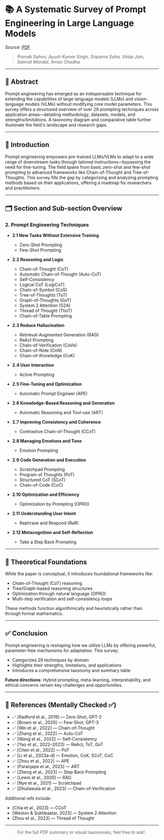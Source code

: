 # 📚 A Systematic Survey of Prompt Engineering in Large Language Models
Source: [PDF](https://arxiv.org/pdf/2402.07927)
> *Pranab Sahoo, Ayush Kumar Singh, Sriparna Saha, Vinija Jain, Samrat Mondal, Aman Chadha*

---

## 🧠 Abstract

Prompt engineering has emerged as an indispensable technique for extending the capabilities of large language models (LLMs) and vision-language models (VLMs) without modifying core model parameters. This survey offers a structured overview of over 29 prompting techniques across application areas—detailing methodology, datasets, models, and strengths/limitations. A taxonomy diagram and comparative table further illuminate the field's landscape and research gaps.

---

## 📌 Introduction

Prompt engineering empowers pre-trained LLMs/VLMs to adapt to a wide range of downstream tasks through tailored instructions—bypassing the need for fine-tuning. The field spans from basic zero-shot and few-shot prompting to advanced frameworks like Chain-of-Thought and Tree-of-Thoughts. This survey fills the gap by categorizing and analyzing prompting methods based on their applications, offering a roadmap for researchers and practitioners.

---

## 🗂 Section and Sub-section Overview

### 2. Prompt Engineering Techniques

- **2.1 New Tasks Without Extensive Training**
  - Zero-Shot Prompting  
  - Few-Shot Prompting

- **2.2 Reasoning and Logic**
  - Chain-of-Thought (CoT)
  - Automatic Chain-of-Thought (Auto-CoT)
  - Self-Consistency
  - Logical CoT (LogiCoT)
  - Chain-of-Symbol (CoS)
  - Tree-of-Thoughts (ToT)
  - Graph-of-Thoughts (GoT)
  - System 2 Attention (S2A)
  - Thread of Thought (ThoT)
  - Chain-of-Table Prompting

- **2.3 Reduce Hallucination**
  - Retrieval-Augmented Generation (RAG)
  - ReAct Prompting
  - Chain-of-Verification (CoVe)
  - Chain-of-Note (CoN)
  - Chain-of-Knowledge (CoK)

- **2.4 User Interaction**
  - Active Prompting

- **2.5 Fine-Tuning and Optimization**
  - Automatic Prompt Engineer (APE)

- **2.6 Knowledge-Based Reasoning and Generation**
  - Automatic Reasoning and Tool-use (ART)

- **2.7 Improving Consistency and Coherence**
  - Contrastive Chain-of-Thought (CCoT)

- **2.8 Managing Emotions and Tone**
  - Emotion Prompting

- **2.9 Code Generation and Execution**
  - Scratchpad Prompting
  - Program of Thoughts (PoT)
  - Structured CoT (SCoT)
  - Chain-of-Code (CoC)

- **2.10 Optimization and Efficiency**
  - Optimization by Prompting (OPRO)

- **2.11 Understanding User Intent**
  - Rephrase and Respond (RaR)

- **2.12 Metacognition and Self-Reflection**
  - Take a Step Back Prompting

---

## 🔬 Theoretical Foundations

While the paper is conceptual, it introduces foundational frameworks like:
- Chain-of-Thought (CoT) reasoning  
- Tree/Graph-based reasoning structures  
- Optimization through natural language (OPRO)  
- Multi-step verification and self-consistency loops  

These methods function algorithmically and heuristically rather than through formal mathematics.

---

## ✅ Conclusion

Prompt engineering is reshaping how we utilize LLMs by offering powerful, parameter-free mechanisms for adaptation. This survey:
- Categorizes 29 techniques by domain
- Highlights their strengths, limitations, and applications
- Introduces a comprehensive taxonomy and summary table

**Future directions**: Hybrid prompting, meta-learning, interpretability, and ethical concerns remain key challenges and opportunities.

---

## 📖 References (Mentally Checked ✅)

- ✅ [Radford et al., 2019] — Zero-Shot, GPT-2  
- ✅ [Brown et al., 2020] — Few-Shot, GPT-3  
- ✅ [Wei et al., 2022] — Chain-of-Thought  
- ✅ [Zhang et al., 2022] — Auto-CoT  
- ✅ [Wang et al., 2022] — Self-Consistency  
- ✅ [Yao et al., 2022–2023] — ReAct, ToT, GoT  
- ✅ [Chen et al., 2022] — PoT  
- ✅ [Li et al., 2023a–d] — Emotion, CoK, SCoT, CoC  
- ✅ [Zhou et al., 2022] — APE  
- ✅ [Paranjape et al., 2023] — ART  
- ✅ [Zheng et al., 2023] — Step Back Prompting  
- ✅ [Lewis et al., 2020] — RAG  
- ✅ [Nye et al., 2021] — Scratchpad  
- ✅ [Dhuliawala et al., 2023] — Chain-of-Verification

Additional refs include:
- [Chia et al., 2023] — CCoT  
- [Weston & Sukhbaatar, 2023] — System 2 Attention  
- [Zhou et al., 2023] — Thread of Thought  

---

> For the full PDF summary or visual taxonomies, feel free to ask!  
